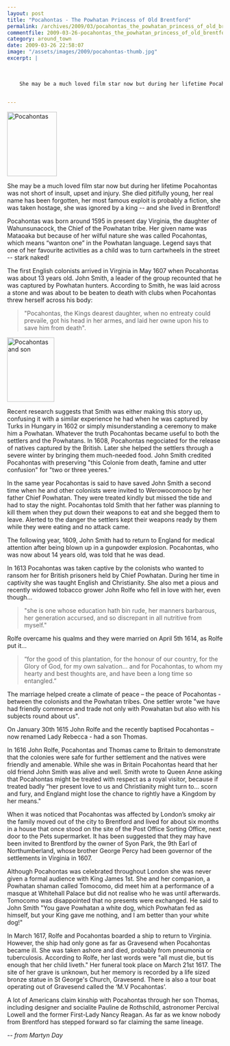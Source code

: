 ```yaml
---
layout: post
title: "Pocahontas - The Powhatan Princess of Old Brentford"
permalink: /archives/2009/03/pocahontas_the_powhatan_princess_of_old_brentford.html
commentfile: 2009-03-26-pocahontas_the_powhatan_princess_of_old_brentford
category: around_town
date: 2009-03-26 22:58:07
image: "/assets/images/2009/pocahontas-thumb.jpg"
excerpt: |
    
    
    
    She may be a much loved film star now but during her lifetime Pocahontas was not short of insult, upset and injury. She died pitifully young, her real name has been forgotten, her most famous exploit is probably a fiction, she was taken hostage, she was ignored by a king -- and she lived in Brentford!
    

---
```


<a href="/assets/images/2009/pocahontas.jpg"><img src="/assets/images/2009/pocahontas-thumb.jpg" width="116" height="150" alt="Pocahontas"  class="photo right" /></a>

She may be a much loved film star now but during her lifetime Pocahontas was not short of insult, upset and injury. She died pitifully young, her real name has been forgotten, her most famous exploit is probably a fiction, she was taken hostage, she was ignored by a king -- and she lived in Brentford!

Pocahontas was born around 1595 in present day Virginia, the daughter of Wahunsunacock, the Chief of the Powhatan tribe. Her given name was Mataoaka but because of her wilful nature she was called Pocahontas, which means “wanton one” in the Powhatan language. Legend says that one of her favourite activities as a child was to turn cartwheels in the street -- stark naked!

The first English colonists arrived in Virginia in May 1607 when Pocahontas was about 13 years old. John Smith, a leader of the group recounted that he was captured by Powhatan hunters. According to Smith, he was laid across a stone and was about to be beaten to death with clubs when Pocahontas threw herself across his body:

> "Pocahontas, the Kings dearest daughter, when no entreaty could prevaile, got his head in her armes, and laid her owne upon his to save him from death".

<a href="/assets/images/2009/Pocahontasandson.jpg"><img src="/assets/images/2009/Pocahontasandson-thumb.jpg" width="110" height="150" alt="Pocahontas and son" class="photo right" /></a>

Recent research suggests that Smith was either making this story up, confusing it with a similar experience he had when he was captured by Turks in Hungary in 1602 or simply misunderstanding a ceremony to make him a Powhatan. Whatever the truth Pocahontas became useful to both the settlers and the Powhatans. In 1608, Pocahontas negociated for the release of natives captured by the British. Later she helped the settlers through a severe winter by bringing them much-needed food. John Smith credited Pocahontas with preserving "this Colonie from death, famine and utter confusion" for "two or three yeeres."

In the same year Pocahontas is said to have saved John Smith a second time when he and other colonists were invited to Werowocomoco by her father Chief Powhatan. They were treated kindly but missed the tide and had to stay the night. Pocahontas told Smith that her father was planning to kill them when they put down their weapons to eat and she begged them to leave. Alerted to the danger the settlers kept their weapons ready by them while they were eating and no attack came.

The following year, 1609, John Smith had to return to England for medical attention after being blown up in a gunpowder explosion. Pocahontas, who was now about 14 years old, was told that he was dead.

In 1613 Pocahontas was taken captive by the colonists who wanted to ransom her for British prisoners held by Chief Powhatan. During her time in captivity she was taught English and Christianity. She also met a pious and recently widowed tobacco grower John Rolfe who fell in love with her, even though...

> "she is one whose education hath bin rude, her manners barbarous, her generation accursed, and so discrepant in all nutritive from myself."

Rolfe overcame his qualms and they were married on April 5th 1614, as Rolfe put it...

> “for the good of this plantation, for the honour of our country, for the Glory of God, for my own salvation… and for Pocahontas, to whom my hearty and best thoughts are, and have been a long time so entangled.”

The marriage helped create a climate of peace – the peace of Pocahontas - between the colonists and the Powhatan tribes. One settler wrote "we have had friendly commerce and trade not only with Powahatan but also with his subjects round about us".

On January 30th 1615 John Rolfe and the recently baptised Pocahontas – now renamed Lady Rebecca - had a son Thomas.

In 1616 John Rolfe, Pocahontas and Thomas came to Britain to demonstrate that the colonies were safe for further settlement and the natives were friendly and amenable. While she was in Britain Pocahontas heard that her old friend John Smith was alive and well. Smith wrote to Queen Anne asking that Pocahontas might be treated with respect as a royal visitor, because if treated badly “her present love to us and Christianity might turn to… scorn and fury, and England might lose the chance to rightly have a Kingdom by her means."

When it was noticed that Pocahontas was affected by London’s smoky air the family moved out of the city to Brentford and lived for about six months in a house that once stood on the site of the Post Office Sorting Office, next door to the Pets supermarket. It has been suggested that they may have been invited to Brentford by the owner of Syon Park, the 9th Earl of Northumberland, whose brother George Percy had been governor of the settlements in Virginia in 1607.

Although Pocahontas was celebrated throughout London she was never given a formal audience with King James 1st. She and her companion, a Powhatan shaman called Tomocomo, did meet him at a performance of a masque at Whitehall Palace but did not realise who he was until afterwards. Tomocomo was disappointed that no presents were exchanged. He said to John Smith "You gave Powhatan a white dog, which Powhatan fed as himself, but your King gave me nothing, and I am better than your white dog!"

In March 1617, Rolfe and Pocahontas boarded a ship to return to Virginia. However, the ship had only gone as far as Gravesend when Pocahontas became ill. She was taken ashore and died, probably from pneumonia or tuberculosis. According to Rolfe, her last words were "all must die, but tis enough that her child liveth." Her funeral took place on March 21st 1617. The site of her grave is unknown, but her memory is recorded by a life sized bronze statue in St George's Church, Gravesend. There is also a tour boat operating out of Gravesend called the ‘M.V Pocahontas’.

A lot of Americans claim kinship with Pocahontas through her son Thomas, including designer and socialite Pauline de Rothschild, astronomer Percival Lowell and the former First-Lady Nancy Reagan. As far as we know nobody from Brentford has stepped forward so far claiming the same lineage.

<cite>-- from Martyn Day</cite>
